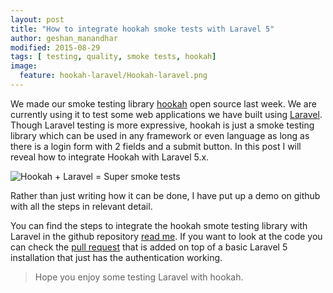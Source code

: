 ```yaml
---
layout: post
title: "How to integrate hookah smoke tests with Laravel 5"
author: geshan_manandhar
modified: 2015-08-29
tags: [ testing, quality, smoke tests, hookah]
image:
  feature: hookah-laravel/Hookah-laravel.png
---
```


We made our smoke testing library [hookah](https://github.com/younginnovations/hookah) open source last week.
We are currently using it to test some web applications we have built using [Laravel](http://laravel.com). Though Laravel testing is more expressive, hookah is just a smoke testing library which can be used in any framework or even
language as long as there is a login form with 2 fields and a submit button. In this post I will reveal
how to integrate Hookah with Laravel 5.x.

![Hookah + Laravel = Super smoke tests](/images/hookah-laravel/hookah-laravel-5.png)

<!--more-->

Rather than just writing how it can be done, I have put up a demo on github with all the steps in relevant detail.

You can find the steps to integrate the hookah smote testing library with Laravel in the github repository [read me](https://github.com/younginnovations/hookah-laravel/blob/master/readme.md). If you want to look at the code you can check the [pull request](https://github.com/younginnovations/hookah-laravel/pull/1) that is added on top of a basic Laravel 5 installation that just has the authentication working.

> Hope you enjoy some testing Laravel with hookah.
